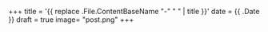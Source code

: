 +++
title = '{{ replace .File.ContentBaseName "-" " " | title }}'
date = {{ .Date }}
draft = true
image= "post.png"
+++
